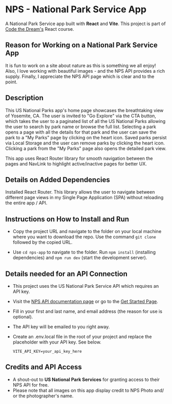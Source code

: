 # NPS - National Park Service App

A National Park Service app built with **React** and **Vite**. This project is part of [Code the Dream's](https://codethedream.org/) React course.

## Reason for Working on a National Park Service App

It is fun to work on a site about nature as this is something we all enjoy! Also, I love working with beautiful images - and the NPS API provides a rich supply. Finally, I appreciate the NPS API page which is clear and to the point.

## Description

This US National Parks app's home page showcases the breathtaking view of Yosemite, CA. The user is invited to "Go Explore" via the CTA button, which takes the user to a paginated list of all the US National Parks allowing the user to search by park name or browse the full list. Selecting a park opens a page with all the details for that park and the user can save the park to a "My Parks" page by clicking on the heart icon. Saved parks persist via Local Storage and the user can remove parks by clicking the heart icon. Clicking a park from the "My Parks" page also opens the detailed park view.

This app uses React Router library for smooth navigation between the pages and NavLink to highlight active/inactive pages for better UX.

## Details on Added Dependencies

Installed React Router. This library allows the user to navigate between different page views in my Single Page Application (SPA) without reloading the entire app / API.

## Instructions on How to Install and Run

- Copy the project URL and navigate to the folder on your local machine where you want to download the repo. Use the command `git clone` followed by the copied URL.

- Use `cd nps-app` to navigate to the folder. Run `npm install` (installing dependencies) and `npm run dev` (start the development server).

## Details needed for an API Connection

- This project uses the US National Park Service API which requires an API key.
- Visit the [NPS API documentation page](https://www.nps.gov/subjects/developer/api-documentation.htm) or go to the [Get Started Page](https://www.nps.gov/subjects/developer/get-started.htm).
- Fill in your first and last name, and email address (the reason for use is optional).
- The API key will be emailed to you right away.
- Create an .env.local file in the root of your project and replace the placeholder with your API key. See below.

  ```env
  VITE_API_KEY=your_api_key_here
  ```

## Credits and API Access

- A shout-out to **US National Park Services** for granting access to their NPS API for free.
- Please note that all images on this app display credit to NPS Photo and/ or the photographer's name.

